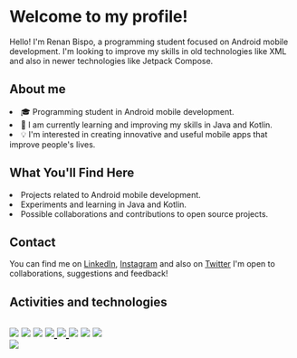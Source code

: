 <div>
    <h1>Welcome to my profile!</h1>
    <p>Hello! I'm Renan Bispo, a programming student focused on Android mobile development.
      I'm looking to improve my skills in old technologies like XML and also in newer technologies like Jetpack Compose.</p>
<h2>About me</h2>
    <li>🎓 Programming student in Android mobile development.
    <li>🌱 I am currently learning and improving my skills in Java and Kotlin.
    <li>💡 I'm interested in creating innovative and useful mobile apps that improve people's lives.
<h2>What You'll Find Here</h2>
    <li>Projects related to Android mobile development.
    <li>Experiments and learning in Java and Kotlin.
    <li>Possible collaborations and contributions to open source projects.
<h2>Contact</h2>
    <p>You can find me on <a href="https://www.linkedin.com/in/renan-de-jesus-bispo-78a576243/">LinkedIn<a/>, <a href="https://www.instagram.com/nanbispo_/">Instagram<a/> and also on <a href="https://twitter.com/RenanBispo07">Twitter<a/> I'm open to collaborations, suggestions and feedback!</p>
<h2>Activities and technologies<h2/>
    <a href="https://kotlinlang.org/" target="_blank"><img loading="lazy" src="https://img.shields.io/badge/Kotlin-8b008b?style=for-the-badge&logo=Kotlin&logoColor=white" target="_blank"></a>
    <a href="https://docs.oracle.com/en/java/javase/17/docs/api/index.html" target="_blank"><img loading="lazy" src="https://img.shields.io/badge/Java-cc5700?style=for-the-badge&logo=Oracle&logoColor=white" target="_blank"></a>
    <a href="https://docs.gradle.org/current/userguide/userguide.html" target="_blank"><img loading="lazy" src="https://img.shields.io/badge/Gradle-5d8aa8?style=for-the-badge&logo=gradle&logoColor=white" target="_blank"></a>
    <a href="https://developer.android.com/?hl=pt-br" target="_blank"><img loading="lazy" src="https://img.shields.io/badge/Android-00cc39?style=for-the-badge&logo=Android&logoColor=white" target="_blank"</a>
    <a href="https://developer.android.com/jetpack/compose" target="_blank"><img loading="lazy" src="https://img.shields.io/badge/Compose-1fa700?style=for-the-badge&logo=Jetpack Compose&logoColor=white" target="_blank"</a>
    <a href="https://developer.android.com/develop/ui/views/layout/declaring-layout?hl=pt-br" target="_blank"><img loading="lazy" src="https://img.shields.io/badge/Views-475fff?style=for-the-badge&logo=Android&logoColor=white" target="_blank"></a>
    <a href="https://git-scm.com/doc" target="_blank"><img loading="lazy" src="https://img.shields.io/badge/git-FFA500?style=for-the-badge&logo=git&logoColor=white" target="_blank"></a>
    <a href="https://git-scm.com/doc" target="_blank"><img loading="lazy" src="https://img.shields.io/badge/Postman-FF6600?style=for-the-badge&logo=postman&logoColor=white" target="_blank"></a>
<div>
    <img loading="lazy"  src = "https://github-readme-stats.vercel.app/api?username=Nanbispo&show_icons=true&theme=dracula"/>
    </div>
 
